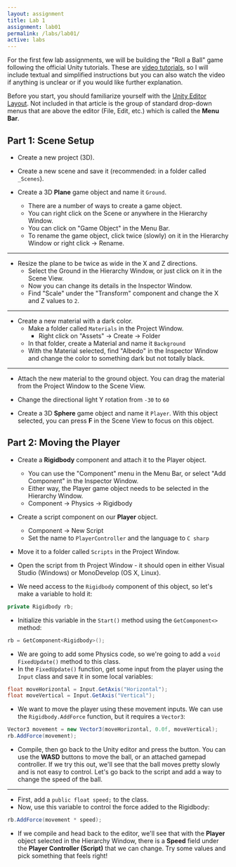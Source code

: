 ```yaml
---
layout: assignment
title: Lab 1
assignment: lab01
permalink: /labs/lab01/
active: labs
---
```


For the first few lab assignments, we will be building the "Roll a Ball" game following the official Unity tutorials.
These are [video tutorials](https://unity3d.com/learn/tutorials/s/roll-ball-tutorial), so I will include textual and simplified instructions but
you can also watch the video if anything is unclear or if you would like further explanation.

Before you start, you should familiarize yourself with the [Unity Editor Layout](https://docs.unity3d.com/Manual/LearningtheInterface.html).
Not included in that article is the group of standard drop-down menus that are above the editor (File, Edit, etc.) which is called the **Menu Bar**.


## Part 1: Scene Setup

- Create a new project (3D).
- Create a new scene and save it (recommended: in a folder called `_Scenes`).

- Create a 3D **Plane** game object and name it `Ground`.
  - There are a number of ways to create a game object.
  - You can right click on the Scene or anywhere in the Hierarchy Window.
  - You can click on "Game Object" in the Menu Bar.
  - To rename the game object, click twice (slowly) on it in the Hierarchy Window or right click &rarr; Rename.

---

- Resize the plane to be twice as wide in the X and Z directions.
  - Select the Ground in the Hierarchy Window, or just click on it in the Scene View.
  - Now you can change its details in the Inspector Window.
  - Find "Scale" under the "Transform" component and change the X and Z values to `2`.

---

- Create a new material with a dark color.
  - Make a folder called `Materials` in the Project Window.
    - Right click on "Assets" &rarr; Create &rarr; Folder
  - In that folder, create a Material and name it `Background`
  - With the Material selected, find "Albedo" in the Inspector Window and change the color to something dark but not totally black.

---

- Attach the new material to the ground object.
  You can drag the material from the Project Window to the Scene View.

- Change the directional light Y rotation from `-30` to `60`

- Create a 3D **Sphere** game object and name it `Player`.
  With this object selected, you can press **F** in the Scene View to focus on this object.


## Part 2: Moving the Player

- Create a **Rigidbody** component and attach it to the Player object.
  - You can use the "Component" menu in the Menu Bar, or select "Add Component" in the Inspector Window.
  - Either way, the Player game object needs to be selected in the Hierarchy Window.
  - Component &rarr; Physics &rarr; Rigidbody

- Create a script component on our **Player** object.
  - Component &rarr; New Script
  - Set the name to `PlayerController` and the language to `C sharp`
- Move it to a folder called `Scripts` in the Project Window.

- Open the script from th Project Window - it should open in either Visual Studio (Windows) or MonoDevelop (OS X, Linux).

- We need access to the `Rigidbody` component of this object, so let's make a variable to hold it:

```csharp
private Rigidbody rb;
```

- Initialize this variable in the `Start()` method using the `GetComponent<>` method:

```csharp
rb = GetComponent<Rigidbody>();
```

- We are going to add some Physics code, so we're going to add a `void FixedUpdate()` method to this class.
- In the `FixedUpdate()` function, get some input from the player using the `Input` class and save it in some local variables:

```csharp
float moveHorizontal = Input.GetAxis("Horizontal");
float moveVertical = Input.GetAxis("Vertical");
```

- We want to move the player using these movement inputs. We can use the `Rigidbody.AddForce` function, but it requires a `Vector3`:

```csharp
Vector3 movement = new Vector3(moveHorizontal, 0.0f, moveVertical);
rb.AddForce(movement);
```

- Compile, then go back to the Unity editor and press the <span class="oi oi-media-play"></span> button.
  You can use the **WASD** buttons to move the ball, or an attached gamepad controller.
  If we try this out, we'll see that the ball moves pretty slowly and is not easy to control.
  Let's go back to the script and add a way to change the speed of the ball.

---

- First, add a `public float speed;` to the class.
- Now, use this variable to control the force added to the Rigidbody:

```csharp
rb.AddForce(movement * speed);
```

- If we compile and head back to the editor, we'll see that with the **Player** object selected in the Hierarchy Window,
  there is a **Speed** field under the **Player Controller (Script)** that we can change.
  Try some values and pick something that feels right!

